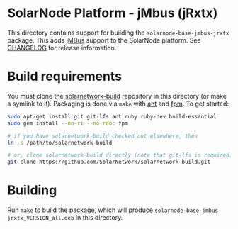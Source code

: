 # SolarNode Platform - jMbus (jRxtx)

This directory contains support for building the `solarnode-base-jmbus-jrxtx` package. This adds
[jMBus][jmbus] support to the SolarNode platform. See [CHANGELOG](./CHANGELOG.md) for
release information.

# Build requirements

You must clone the [solarnetwork-build][sn-build] repository in this directory (or make a symlink
to it). Packaging is done via `make` with [ant][ant] and [fpm][fpm]. To get started:

```sh
sudo apt-get install git git-lfs ant ruby ruby-dev build-essential
sudo gem install --no-ri --no-rdoc fpm

# if you have solarnetwork-build checked out elsewhere, then
ln -s /path/to/solarnetwork-build

# or, clone solarnetwork-build directly (note that git-lfs is required)
git clone https://github.com/SolarNetwork/solarnetwork-build.git
```

# Building

Run `make` to build the package, which will produce `solarnode-base-jmbus-jrxtx_VERSION_all.deb` in
this directory.

[ant]: https://ant.apache.org/
[fpm]: https://github.com/jordansissel/fpm
[jmbus]: https://www.openmuc.org/m-bus/
[sn-build]: https://github.com/SolarNetwork/solarnetwork-build/
